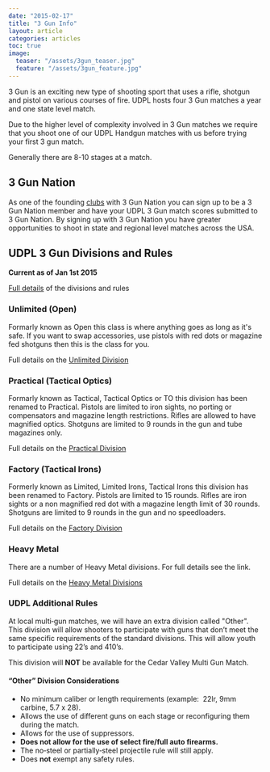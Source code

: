 ```yaml
---
date: "2015-02-17"
title: "3 Gun Info"
layout: article
categories: articles
toc: true
image:
  teaser: "/assets/3gun_teaser.jpg"
  feature: "/assets/3gun_feature.jpg"
---
```


3 Gun is an exciting new type of shooting sport that uses a rifle, shotgun and pistol on various courses of fire. UDPL hosts four 3 Gun matches a year and one state level match. 

Due to the higher level of complexity involved in 3 Gun matches we require that you shoot one of our UDPL Handgun matches with us before trying your first 3 gun match. 

Generally there are 8-10 stages at a match.

## 3 Gun Nation

As one of the founding [clubs](http://3gunnation.com/club_details?id=3108) with 3 Gun Nation you can sign up to be a 3 Gun Nation member and have your UDPL 3 Gun match scores submitted to 3 Gun Nation. By signing up with 3 Gun Nation you have greater opportunities to shoot in state and regional level matches across the USA. 

## UDPL 3 Gun Divisions and Rules

**Current as of Jan 1st 2015**

[Full details](/files/3gun/3gun_rules.pdf) of the divisions and rules

### Unlimited (Open)

Formarly known as Open this class is where anything goes as long as it's safe. If you want to swap accessories, use pistols with red dots or magazine fed shotguns then this is the class for you.

Full details on the [Unlimited Division](/files/3gun/3gun_rules.pdf)

### Practical (Tactical Optics)

Formarly known as Tactical, Tactical Optics or TO this division has been renamed to Practical. Pistols are limited to iron sights, no porting or compensators and magazine length restrictions. Rifles are allowed to have magnified optics. Shotguns are limited to 9 rounds in the gun and tube magazines only.

Full details on the [Practical Division](/files/3gun/3gun_rules.pdf)

### Factory (Tactical Irons)

Formerly known as Limited, Limited Irons, Tactical Irons this division has been renamed to Factory. Pistols are limited to 15 rounds. Rifles are iron sights or a non magnified red dot with a magazine length limit of 30 rounds. Shotguns are limited to 9 rounds in the gun and no speedloaders.

Full details on the [Factory Division](/files/3gun/3gun_rules.pdf)

### Heavy Metal

There are a number of Heavy Metal divisions. For full details see the link.

Full details on the [Heavy Metal Divisions](/files/3gun/3gun_rules.pdf)


### UDPL Additional Rules

At local multi‐gun matches, we will have an extra division called "Other". This division will allow shooters to participate with guns that don’t meet the same specific requirements of the standard divisions. This will allow youth to participate using 22’s and 410’s.

This division will **NOT** be available for the Cedar Valley Multi Gun Match.

#### “Other” Division Considerations

* No minimum caliber or length requirements (example:  22lr, 9mm carbine, 5.7 x 28).  
* Allows the use of different guns on each stage or reconfiguring them during the match.  
* Allows for the use of suppressors.  
* **Does not allow for the use of select fire/full auto firearms.**
* The no‐steel or partially‐steel projectile rule will still apply.
* Does **not** exempt any safety rules.          

